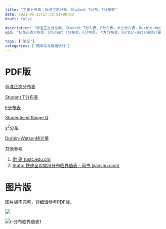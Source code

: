 ```yaml
---
title: "主要分布表：标准正态分布，Student T分布，F分布等"
date: 2021-05-25T17:38:51+08:00
draft: false

description: "标准正态分布表，Student T分布表，F分布表，卡方分布表，Durbin-Watson统计量。"
upd: "标准正态分布表，Student T分布表，F分布表，卡方分布表，Durbin-Watson统计量。"

tags: ['笔记']
categories: ['概率论与数理统计']
---
```


# PDF版

[标准正态分布表](https://www.wuhao.ink/DistributionTable/StandardNormal.pdf)

[Student T分布表](https://www.wuhao.ink/DistributionTable/StudentT.pdf)

[F分布表](https://www.wuhao.ink/DistributionTable/F.pdf)

[Studentised Range Q](https://www.wuhao.ink/DistributionTable/StudentisedRangeQ.pdf)

[$\chi^2$分布](https://www.wuhao.ink/DistributionTable/Chi2.pdf)

[Durbin-Watson统计量](https://www.wuhao.ink/DistributionTable/DurbinWatsonStatistic.pdf)

其他参考

1. [附 录 (ustc.edu.cn)](http://staff.ustc.edu.cn/~jbs/applex3.pdf)
2. [Stata: 快速呈现常用分布临界值表 - 简书 (jianshu.com)](https://www.jianshu.com/p/e3cfc559eaa2)

# 图片版

图片版不完整，详细请参考PDF版。

![](https://cdn.jsdelivr.net/gh/henrywu97/FigBed@master/Figs/20210528095912.jpg)

![t-分布临界值表1](https://cdn.jsdelivr.net/gh/henrywu97/FigBed@master/Figs/20210528132933.jpg)